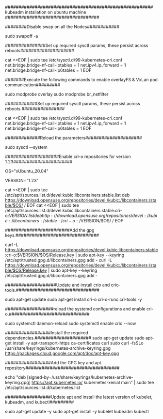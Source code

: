 ####################################################### kubeadm installation on ubuntu machine ###################################

########Disable swap on all the Nodes############

sudo swapoff -a

###############Set up required sysctl params, these persist across reboots####################

cat <<EOF | sudo tee /etc/sysctl.d/99-kubernetes-cri.conf
net.bridge.bridge-nf-call-iptables  = 1
net.ipv4.ip_forward                 = 1
net.bridge.bridge-nf-call-ip6tables = 1
EOF

#######Execute the following commands to enable overlayFS & VxLan pod communication#########

sudo modprobe overlay
sudo modprobe br_netfilter


############Set up required sysctl params, these persist across reboots.################

cat <<EOF | sudo tee /etc/sysctl.d/99-kubernetes-cri.conf
net.bridge.bridge-nf-call-iptables  = 1
net.ipv4.ip_forward                 = 1
net.bridge.bridge-nf-call-ip6tables = 1
EOF

#############Reload the parameters#####################

sudo sysctl --system

####################Enable cri-o repositories for version 1.23######################

OS="xUbuntu_20.04"

VERSION="1.23"

cat <<EOF | sudo tee /etc/apt/sources.list.d/devel:kubic:libcontainers:stable.list
deb https://download.opensuse.org/repositories/devel:/kubic:/libcontainers:/stable/$OS/ /
EOF
cat <<EOF | sudo tee /etc/apt/sources.list.d/devel:kubic:libcontainers:stable:cri-o:$VERSION.list
deb http://download.opensuse.org/repositories/devel:/kubic:/libcontainers:/stable:/cri-o:/$VERSION/$OS/ /
EOF

########################Add the gpg keys.###############################

curl -L https://download.opensuse.org/repositories/devel:kubic:libcontainers:stable:cri-o:$VERSION/$OS/Release.key | sudo apt-key --keyring /etc/apt/trusted.gpg.d/libcontainers.gpg add -
curl -L https://download.opensuse.org/repositories/devel:/kubic:/libcontainers:/stable/$OS/Release.key | sudo apt-key --keyring /etc/apt/trusted.gpg.d/libcontainers.gpg add -

###################Update and install crio and crio-tools.###############################

sudo apt-get update
sudo apt-get install cri-o cri-o-runc cri-tools -y

##################reload the systemd configurations and enable cri-o.##############################

sudo systemctl daemon-reload
sudo systemctl enable crio --now

#################Install the required dependencies.#####################
sudo apt-get update
sudo apt-get install -y apt-transport-https ca-certificates curl
sudo curl -fsSLo /usr/share/keyrings/kubernetes-archive-keyring.gpg https://packages.cloud.google.com/apt/doc/apt-key.gpg

#################Add the GPG key and apt repository###################################

echo "deb [signed-by=/usr/share/keyrings/kubernetes-archive-keyring.gpg] https://apt.kubernetes.io/ kubernetes-xenial main" | sudo tee /etc/apt/sources.list.d/kubernetes.list

#################Update apt and install the latest version of kubelet, kubeadm, and kubectl#########

sudo apt-get update -y
sudo apt-get install -y kubelet kubeadm kubectl
